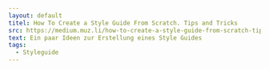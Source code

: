 ```yaml
---
layout: default
titel: How To Create a Style Guide From Scratch. Tips and Tricks
src: https://medium.muz.li/how-to-create-a-style-guide-from-scratch-tips-and-tricks-e00f25b423bf
text: Ein paar Ideen zur Erstellung eines Style Guides
tags:
  - Styleguide
---
```

